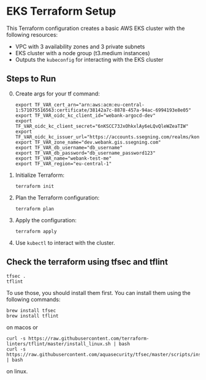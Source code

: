 # EKS Terraform Setup

This Terraform configuration creates a basic AWS EKS cluster with the following resources:
- VPC with 3 availability zones and 3 private subnets
- EKS cluster with a node group (t3.medium instances)
- Outputs the `kubeconfig` for interacting with the EKS cluster

## Steps to Run


0. Create args for your tf command:
   ```shell
   export TF_VAR_cert_arn="arn:aws:acm:eu-central-1:571075516563:certificate/38142a7c-8878-457a-94ac-6994193e8e05"
   export TF_VAR_oidc_kc_client_id="webank-argocd-dev"
   export TF_VAR_oidc_kc_client_secret="6nKSCC73JxOhkxlAy6eLQvQleWZeaTIW"
   export TF_VAR_oidc_kc_issuer_url="https://accounts.ssegning.com/realms/konk"
   export TF_VAR_zone_name="dev.webank.gis.ssegning.com"
   export TF_VAR_db_username="db_username"
   export TF_VAR_db_password="db_username_password123"
   export TF_VAR_name="webank-test-me"
   export TF_VAR_region="eu-central-1"
   ```

1. Initialize Terraform:  
   ```shell
   terraform init
   ```

2. Plan the Terraform configuration:
   ```shell
   terraform plan
   ```

3. Apply the configuration:
   ```shell
   terraform apply
   ```

4. Use `kubectl` to interact with the cluster.

## Check the terraform using tfsec and tflint
```shell
tfsec .
tflint
```

To use those, you should install them first. You can install them using the following commands:
```shell
brew install tfsec
brew install tflint
```
on macos or
```shell
curl -s https://raw.githubusercontent.com/terraform-linters/tflint/master/install_linux.sh | bash
curl -s https://raw.githubusercontent.com/aquasecurity/tfsec/master/scripts/install_linux.sh | bash
```
on linux.